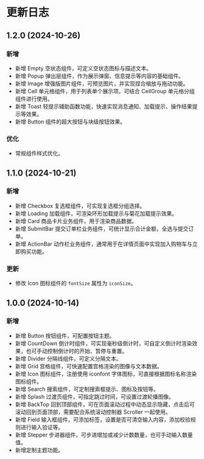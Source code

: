 # 更新日志

## 1.2.0 (2024-10-26)

### 新增

- 新增 Empty 空状态组件，可定义空状态图标与描述文本。
- 新增 Popup 弹出层组件，作为展示弹窗、信息提示等内容的基础组件。
- 新增 Image 增强版图片组件，可预览图片，并实现捏合缩放与拖动功能。
- 新增 Cell 单元格组件，用于列表单个展示项。可结合 CellGroup 单元格分组组件进行使用。
- 新增 Toast 轻提示辅助函数功能，快速实现消息通知、加载提示、操作结果提示等效果。
- 新增 Button 组件的超大按钮与块级按钮效果。

### 优化

- 常规组件样式优化。

## 1.1.0 (2024-10-21)

### 新增

- 新增 Checkbox 复选框组件，可实现复选框分组选择。
- 新增 Loading 加载组件，可渲染环形加载提示与菊花加载提示效果。
- 新增 Card 商品卡片业务组件，用于渲染商品数据。
- 新增 SubmitBar 提交订单栏业务组件，可统计显示合计金额，全选与提交订单。
- 新增 ActionBar 动作栏业务组件，通常用于在详情页面中实现加入购物车与立即购买功能。

### 更新

- 修改 Icon 图标组件的 `fontSize` 属性为 `iconSize`。

## 1.0.0 (2024-10-14)

### 新增

- 新增 Button 按钮组件，可配置按钮主题。
- 新增 CountDown 倒计时组件，可实现毫秒级倒计时，可自定义倒计时渲染效果，也可手动控制倒计时的开始、暂停与重置。
- 新增 Divider 分隔线组件，可定义分隔文本。
- 新增 Grid 宫格组件，可快速配置宫格渲染的图像与文本数据。
- 新增 Icon 图标组件，注册使用 iconfont 字体图标，可直接根据图标名称渲染图标组件。
- 新增 Search 搜索组件，可定制搜索框提示、图标及按钮等。
- 新增 Splash 过渡页组件，可指定跳过时间，可设置过渡轮播图像。
- 新增 BackTop 回到顶部组件，可在页面滚动过程中动态显示隐藏，点击后可滚动回到页面顶部，需要配合系统滚动控制器 Scroller 一起使用。
- 新增 Field 输入框组件，可添加标签，设置是否可清空输入内容，添加校验规则进行输入验证等。
- 新增 Stepper 步进器组件，可步进增加或减少计数数量，也可手动输入数量值。
- 新增定制主题功能。